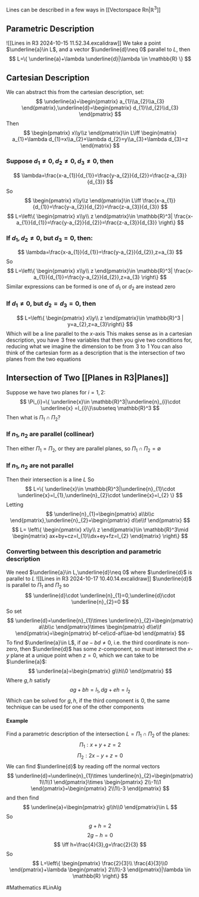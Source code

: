 Lines can be described in a few ways in [[Vectorspace Rn|$\mathbb{R}^3$]]
## Parametric Description
![[Lines in R3 2024-10-15 11.52.34.excalidraw]]
We take a point $\underline{a}\in L$, and a vector $\underline{d}\neq 0$ parallel to $L$, then
$$
L=\{ \underline{a}+\lambda \underline{d}|\lambda \in \mathbb{R} \}
$$
## Cartesian Description
We can abstract this from the cartesian description, set:
$$
\underline{a}=\begin{pmatrix}
a_{1}\\a_{2}\\a_{3}
\end{pmatrix},\underline{d}=\begin{pmatrix}
d_{1}\\d_{2}\\d_{3}
\end{pmatrix}
$$
Then
$$
\begin{pmatrix}
x\\y\\z
\end{pmatrix}\in L\iff \begin{matrix}
a_{1}+\lambda d_{1}=x\\a_{2}+\lambda d_{2}=y\\a_{3}+\lambda d_{3}=z
\end{matrix}
$$
### Suppose $d_{1}\neq 0,d_{2}\neq 0,d_{3}\neq 0$, then
$$
\lambda=\frac{x-a_{1}}{d_{1}}=\frac{y-a_{2}}{d_{2}}=\frac{z-a_{3}}{d_{3}}
$$
So
$$
\begin{pmatrix}
x\\y\\z
\end{pmatrix}\in L\iff \frac{x-a_{1}}{d_{1}}=\frac{y-a_{2}}{d_{2}}=\frac{z-a_{3}}{d_{3}}
$$
$$
L=\left\{  \begin{pmatrix}
x\\y\\ z
\end{pmatrix}\in \mathbb{R}^3| \frac{x-a_{1}}{d_{1}}=\frac{y-a_{2}}{d_{2}}=\frac{z-a_{3}}{d_{3}} \right\}
$$
### If $d_{1},d_{2}\neq 0$, but $d_{3}=0$, then:
$$
\lambda=\frac{x-a_{1}}{d_{1}}=\frac{y-a_{2}}{d_{2}},z=a_{3}
$$
So
$$
L=\left\{  \begin{pmatrix}
x\\y\\ z
\end{pmatrix}\in \mathbb{R}^3| \frac{x-a_{1}}{d_{1}}=\frac{y-a_{2}}{d_{2}},z=a_{3} \right\}
$$
Similar expressions can be formed is one of $d_{1}$ or $d_{2}$ are instead zero
### If $d_{1}\neq 0$, but $d_{2}=d_{3}=0$, then
$$
L=\left\{  \begin{pmatrix}
x\\y\\ z
\end{pmatrix}\in \mathbb{R}^3 | y=a_{2},z=a_{3}\right\}
$$
Which will be a line parallel to the $x$-axis
This makes sense as in a cartesian description, you have $\hspace{0pt}3$ free variables that then you give two conditions for, reducing what we imagine the dimension to be from $\hspace{0pt}3$ to $\hspace{0pt}1$ 
You can also think of the cartesian form as a description that is the intersection of two planes from the two equations
## Intersection of Two [[Planes in R3|Planes]]
Suppose we have two planes for $i=1,2$:
$$
\Pi_{i}=\{ \underline{x}\in \mathbb{R}^3|\underline{n}_{i}\cdot \underline{x} =l_{i}\}\subseteq \mathbb{R}^3
$$
Then what is $\Pi_{1}\cap \Pi_{2}$?
### If $n_{1},n_{2}$ are parallel (collinear)
Then either $\Pi_{1}=\Pi_{2}$, or they are parallel planes, so $\Pi_{1}\cap \Pi_{2}=\emptyset$
### If $n_{1},n_{2}$ are not parallel
Then their intersection is a line $L$
So
$$
L=\{ \underline{x}\in \mathbb{R}^3|\underline{n}_{1}\cdot \underline{x}=l_{1},\underline{n}_{2}\cdot \underline{x}=l_{2} \}
$$
Letting
$$
\underline{n}_{1}=\begin{pmatrix}
a\\b\\c
\end{pmatrix},\underline{n}_{2}=\begin{pmatrix}
d\\e\\f
\end{pmatrix}
$$
$$
L= \left\{  \begin{pmatrix}
x\\y\\ z
\end{pmatrix}\in \mathbb{R}^3\mid \begin{matrix}
ax+by+cz=l_{1}\\dx+ey+fz=l_{2}
\end{matrix}  \right\}
$$
### Converting between this description and parametric description
We need $\underline{a}\in L,\underline{d}\neq 0$ where $\underline{d}$ is parallel to $L$
![[Lines in R3 2024-10-17 10.40.14.excalidraw]]
$\underline{d}$ is parallel to $\Pi_{1}$ and $\Pi_{2}$ so
$$
\underline{d}\cdot \underline{n}_{1}=0,\underline{d}\cdot \underline{n}_{2}=0
$$
So set
$$
\underline{d}=\underline{n}_{1}\times \underline{n}_{2}=\begin{pmatrix}
a\\b\\c
\end{pmatrix}\times \begin{pmatrix}
d\\e\\f
\end{pmatrix}=\begin{pmatrix}
bf-ce\\cd-af\\ae-bd
\end{pmatrix}
$$
To find $\underline{a}\in L$, if $ae-bd\neq 0$, i.e. the third coordinate is non-zero, then $\underline{d}$ has some $z$-component, so must intersect the $x$-$y$ plane at a unique point when $z=0$, which we can take to be $\underline{a}$:
$$
\underline{a}=\begin{pmatrix}
g\\h\\0
\end{pmatrix}
$$
Where $g,h$ satisfy
$$
ag+bh=l_{1},dg+eh=l_{2}
$$
Which can be solved for $g,h$, if the third component is $\hspace{0pt}0$, the same technique can be used for one of the other components
#### Example
Find a parametric description of the intersection $L=\Pi_{1}\cap \Pi_{2}$ of the planes:
$$
\Pi_{1}:x+y+z=2
$$
$$
\Pi_{2}:2x-y+z=0
$$
We can find $\underline{d}$ by reading off the normal vectors
$$
\underline{d}=\underline{n}_{1}\times \underline{n}_{2}=\begin{pmatrix}
1\\1\\1
\end{pmatrix}\times \begin{pmatrix}
2\\-1\\1
\end{pmatrix}=\begin{pmatrix}
2\\1\\-3
\end{pmatrix}
$$
and then find 
$$
\underline{a}=\begin{pmatrix}
g\\h\\0
\end{pmatrix}\in L
$$
So
$$
g+h=2
$$
$$
 2g-h=0
$$
$$
 \iff h=\frac{4}{3},g=\frac{2}{3}
$$
So
$$
L=\left\{  \begin{pmatrix}
\frac{2}{3}\\ \frac{4}{3}\\0
\end{pmatrix}+\lambda \begin{pmatrix}
2\\1\\-3
\end{pmatrix}|\lambda \in \mathbb{R}  \right\}
$$


#Mathematics #LinAlg 